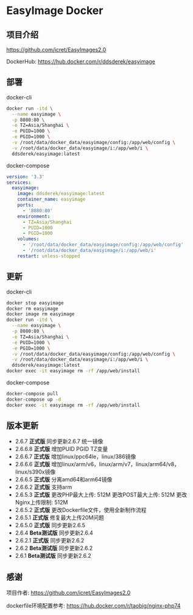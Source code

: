 # EasyImage Docker

## 项目介绍
https://github.com/icret/EasyImages2.0

DockerHub: https://hub.docker.com/r/ddsderek/easyimage

## 部署

docker-cli

``` bash 
docker run -itd \
  --name easyimage \
  -p 8080:80 \
  -e TZ=Asia/Shanghai \
  -e PUID=1000 \
  -e PGID=1000 \
  -v /root/data/docker_data/easyimage/config:/app/web/config \
  -v /root/data/docker_data/easyimage/i:/app/web/i \
  ddsderek/easyimage:latest
```

docker-compose

```yaml
version: '3.3'
services:
  easyimage:
    image: ddsderek/easyimage:latest
    container_name: easyimage
    ports:
      - '8080:80'
    environment:
      - TZ=Asia/Shanghai
      - PUID=1000
      - PGID=1000
    volumes:
      - '/root/data/docker_data/easyimage/config:/app/web/config'
      - '/root/data/docker_data/easyimage/i:/app/web/i'
    restart: unless-stopped
```

## 更新

docker-cli

```bash
docker stop easyimage
docker rm easyimage
docker image rm easyimage
docker run -itd \
  --name easyimage \
  -p 8080:80 \
  -e TZ=Asia/Shanghai \
  -e PUID=1000 \
  -e PGID=1000 \
  -v /root/data/docker_data/easyimage/config:/app/web/config \
  -v /root/data/docker_data/easyimage/i:/app/web/i \
  ddsderek/easyimage:latest
docker exec -it easyimage rm -rf /app/web/install
```

docker-compose

```bash
docker-compose pull
docker-compose up -d
docker exec -it easyimage rm -rf /app/web/install
```

## 版本更新

- 2.6.7 **正式版** 同步更新2.6.7  统一镜像
- 2.6.6.8 **正式版** 增加PUID PGID TZ变量
- 2.6.6.7 **正式版** 增加linux/ppc64le，linux/386镜像
- 2.6.6.6 **正式版** 增加linux/arm/v6，linux/arm/v7，linux/arm64/v8，linux/s390x镜像
- 2.6.6.5 **正式版** 分离amd64和arm64镜像
- 2.6.6.2 **正式版** 支持arm
- 2.6.5.3 **正式版** 更改PHP最大上传: 512M 更改POST最大上传: 512M 更改Nginx上传限制: 512M
- 2.6.5.2 **正式版** 更改Dockerfile文件，使用全新制作流程
- 2.6.5.1 **正式版** 修复最大上传20M问题
- 2.6.5.0 **正式版** 同步更新2.6.5 
- 2.6.4 **Beta测试版** 同步更新2.6.4
- 2.6.2.1 **正式版** 同步更新2.6.2
- 2.6.2 **Beta测试版** 同步更新2.6.2
- 2.6.1 **Beta测试版** 同步更新2.6.2

## 感谢

项目作者: https://github.com/icret/EasyImages2.0

dockerfile环境配置参考: https://hub.docker.com/r/taobig/nginx-php74
